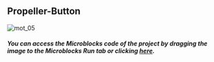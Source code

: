## Propeller-Button

![mot_05](https://user-images.githubusercontent.com/112697142/206384753-a7548ca7-e013-4898-85ce-384e4f5045a6.png)

##### You can access the Microblocks code of the project by dragging the image to the Microblocks Run tab or clicking [here](https://microblocks.fun/run/microblocks.html#scripts=GP%20Scripts%0Adepends%20%27PicoBricks%27%0A%0Ascript%20531%2082%20%7B%0AwhenStarted%0Apb_set_motor_speed%201%20100%0A%7D%0A%0Ascript%20857%2078%20%7B%0AwhenCondition%20%28pb_button%29%0Apb_set_motor_speed%201%200%0A%7D%0A%0A "here").
